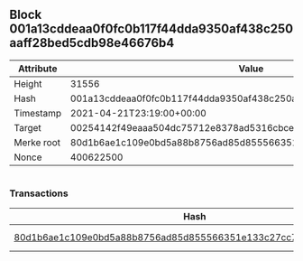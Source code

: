 ## Block 001a13cddeaa0f0fc0b117f44dda9350af438c250aaff28bed5cdb98e46676b4

Attribute | Value
--- | ---
Height | 31556
Hash | 001a13cddeaa0f0fc0b117f44dda9350af438c250aaff28bed5cdb98e46676b4
Timestamp | 2021-04-21T23:19:00+00:00
Target | 00254142f49eaaa504dc75712e8378ad5316cbcead634704b3734b6271167cc4
Merke root | 80d1b6ae1c109e0bd5a88b8756ad85d855566351e133c27cc7bbdd5da0c592e6
Nonce | 400622500

```

```

### Transactions

Hash | Amount
--- | ---
[80d1b6ae1c109e0bd5a88b8756ad85d855566351e133c27cc7bbdd5da0c592e6](80d1b6ae1c109e0bd5a88b8756ad85d855566351e133c27cc7bbdd5da0c592e6.md) | 10.00000000 SKEPTI 

